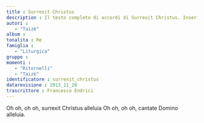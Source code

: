 ```yaml
--- 
title : Surrexit Christus
description : Il testo completo di accordi di Surrexit Christus. Inseriscila nel tuo canzoniere!
autori : 
   - "Taizè"
album : 
tonalita : Re
famiglia : 
   - "Liturgica"
gruppo : 
momenti : 
   - "Ritornelli"
   - "Taizé"
identificatore : surrexit_christus
datarevisione : 2013_11_28
trascrittore : Francesco Endrici
--- 
```




Oh oh, oh oh, surrexit Christus alleluia
Oh oh, oh oh, cantate Domino alleluia.


